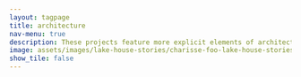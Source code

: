 ```yaml
---
layout: tagpage
title: architecture
nav-menu: true
description: These projects feature more explicit elements of architectural design - original plans, sections, and elevations at the very least. In contrast to my illustrative projects, here the built form comes to the fore, unified by an overall concept.
image: assets/images/lake-house-stories/charisse-foo-lake-house-stories-02.jpg
show_tile: false
---
```

